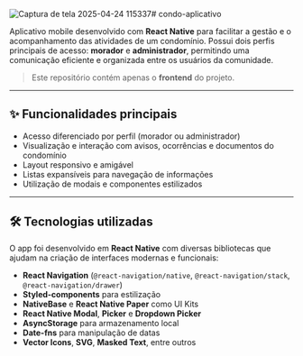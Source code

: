 ![Captura de tela 2025-04-24 115337](https://github.com/user-attachments/assets/620b0f71-d5ed-4679-af7d-53598be7fd3a)# condo-aplicativo

Aplicativo mobile desenvolvido com **React Native** para facilitar a gestão e o acompanhamento das atividades de um condomínio. 
Possui dois perfis principais de acesso: **morador** e **administrador**, permitindo uma comunicação eficiente e organizada entre os usuários da comunidade.

> Este repositório contém apenas o **frontend** do projeto.

---

## ✨ Funcionalidades principais

- Acesso diferenciado por perfil (morador ou administrador)
- Visualização e interação com avisos, ocorrências e documentos do condomínio
- Layout responsivo e amigável
- Listas expansíveis para navegação de informações
- Utilização de modais e componentes estilizados

---

## 🛠️ Tecnologias utilizadas


O app foi desenvolvido em **React Native** com diversas bibliotecas que ajudam na criação de interfaces modernas e funcionais:

- **React Navigation** (`@react-navigation/native`, `@react-navigation/stack`, `@react-navigation/drawer`)
- **Styled-components** para estilização
- **NativeBase** e **React Native Paper** como UI Kits
- **React Native Modal**, **Picker** e **Dropdown Picker**
- **AsyncStorage** para armazenamento local
- **Date-fns** para manipulação de datas
- **Vector Icons**, **SVG**, **Masked Text**, entre outros


